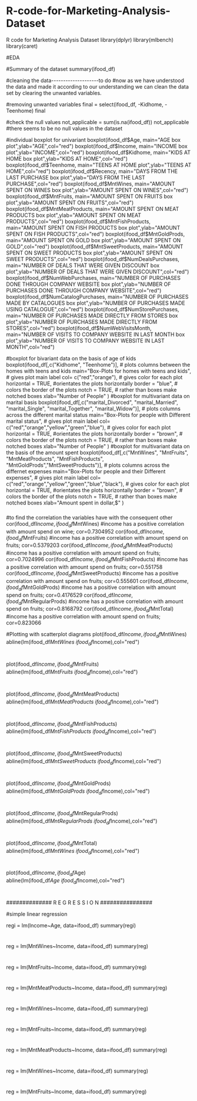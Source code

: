 # R-code-for-Marketing-Analysis-Dataset
R code for Marketing Analysis Dataset
library(dplyr)
library(mlbench)
library(caret)

#EDA

#Summary of the dataset 
summary(ifood_df)

#cleaning the data--------------------to do
#now as we have understood the data and made it according to our understanding we can clean the data set by clearing the unwanted variables.

#removing unwanted variables
final = select(ifood_df, -Kidhome, -Teenhome)
final

#check the null values
not_applicable = sum(is.na(ifood_df))
not_applicable
#there seems to be no null values in the dataset

#individual boxplot for univariant
boxplot(ifood_df$Age, main="AGE box plot",ylab="AGE",col="red")
boxplot(ifood_df$Income, main="INCOME box plot",ylab="INCOME",col="red")
boxplot(ifood_df$Kidhome, main="KIDS AT HOME box plot",ylab="KIDS AT HOME",col="red")
boxplot(ifood_df$Teenhome, main="TEENS AT HOME plot",ylab="TEENS AT HOME",col="red")
boxplot(ifood_df$Recency, main="DAYS FROM THE LAST PURCHASE box plot",ylab="DAYS FROM THE LAST PURCHASE",col="red")
boxplot(ifood_df$MntWines, main="AMOUNT SPENT ON WINES box plot",ylab="AMOUNT SPENT ON WINES",col="red")
boxplot(ifood_df$MntFruits, main="AMOUNT SPENT ON FRUITS box plot",ylab="AMOUNT SPENT ON FRUITS",col="red")
boxplot(ifood_df$MntMeatProducts, main="AMOUNT SPENT ON MEAT PRODUCTS box plot",ylab="AMOUNT SPENT ON MEAT PRODUCTS",col="red")
boxplot(ifood_df$MntFishProducts, main="AMOUNT SPENT ON FISH PRODUCTS box plot",ylab="AMOUNT SPENT ON FISH PRODUCTS",col="red")
boxplot(ifood_df$MntGoldProds, main="AMOUNT SPENT ON GOLD box plot",ylab="AMOUNT SPENT ON GOLD",col="red")
boxplot(ifood_df$MntSweetProducts, main="AMOUNT SPENT ON SWEET PRODUCTS box plot",ylab="AMOUNT SPENT ON SWEET PRODUCTS",col="red")
boxplot(ifood_df$NumDealsPurchases, main="NUMBER OF DEALS THAT WERE GIVEN DISCOUNT box plot",ylab="NUMBER OF DEALS THAT WERE GIVEN DISCOUNT",col="red")
boxplot(ifood_df$NumWebPurchases, main="NUMBER OF PURCHASES DONE THROUGH COMPANY WEBSITE box plot",ylab="NUMBER OF PURCHASES DONE THROUGH COMPANY WEBSITE",col="red")
boxplot(ifood_df$NumCatalogPurchases, main="NUMBER OF PURCHASES MADE BY CATALOGUES box plot",ylab="NUMBER OF PURCHASES MADE USING CATALOGUE",col="red")
boxplot(ifood_df$NumStorePurchases, main="NUMBER OF PURCHASES MADE DIRECTLY FROM STORES box plot",ylab="NUMBER OF PURCHASES MADE DIRECTLY FROM STORES",col="red")
boxplot(ifood_df$NumWebVisitsMonth, main="NUMBER OF VISITS TO COMPANY WEBSITE IN LAST MONTH box plot",ylab="NUMBER OF VISITS TO COMPANY WEBSITE IN LAST MONTH",col="red")

#boxplot for bivariant data on the basis of age of kids
boxplot(ifood_df[,c("Kidhome", "Teenhome")],  # plots columns between the homes with teens and kids
        main="Box-Plots for homes with teens and kids", # gives plot main label
        col= c("red","orange"), # gives color for each plot
        horizontal = TRUE, #orientates the plots horizontally
        border = "blue", # colors the border of the plots
        notch = TRUE, # rather than boxes make notched boxes
        xlab="Number of People"
)
#boxplot for multivariant data on marital basis
boxplot(ifood_df[,c("marital_Divorced", "marital_Married", "marital_Single", "marital_Together", "marital_Widow")],  # plots columns across the different marital status
        main="Box-Plots for people with Different marital status", # gives plot main label
        col= c("red","orange","yellow","green","blue"), # gives color for each plot
        horizontal = TRUE, #orientates the plots horizontally
        border = "brown", # colors the border of the plots
        notch = TRUE, # rather than boxes make notched boxes
        xlab="Number of People"
)
#boxplot for multivariant data on the basis of the amount spent
boxplot(ifood_df[,c("MntWines", "MntFruits", "MntMeatProducts", "MntFishProducts", "MntGoldProds","MntSweetProducts")],  # plots columns across the differnet expenses
        main="Box-Plots for people and their Different expenses", # gives plot main label
        col= c("red","orange","yellow","green","blue","black"), # gives color for each plot
        horizontal = TRUE, #orientates the plots horizontally
        border = "brown", # colors the border of the plots
        notch = TRUE, # rather than boxes make notched boxes
        xlab="Amount spent in dollar,$"
)

###
#to find the correlation the variables have with the consequent other 
cor(ifood_df$Income,ifood_df$MntWines)
#income has a positive correlation with amount spend on wine; cor=0.7304952
cor(ifood_df$Income,ifood_df$MntFruits)
#income has a positive correlation with amount spend on fruits; cor=0.5379203
cor(ifood_df$Income,ifood_df$MntMeatProducts)
#income has a positive correlation with amount spend on fruits; cor=0.7024996
cor(ifood_df$Income,ifood_df$MntFishProducts)
#income has a positive correlation with amount spend on fruits; cor=0.551758
cor(ifood_df$Income,ifood_df$MntSweetProducts)
#income has a positive correlation with amount spend on fruits; cor=0.555601
cor(ifood_df$Income,ifood_df$MntGoldProds)
#income has a positive correlation with amount spend on fruits; cor=0.4176529
cor(ifood_df$Income,ifood_df$MntRegularProds)
#income has a positive correlation with amount spend on fruits; cor=0.8168792
cor(ifood_df$Income,ifood_df$MntTotal)
#income has a positive correlation with amount spend on fruits; cor=0.823066

#Plotting with scatterplot diagrams
plot(ifood_df$Income,ifood_df$MntWines)
abline(lm(ifood_df$MntWines~ifood_df$Income),col="red")
#
plot(ifood_df$Income,ifood_df$MntFruits)
abline(lm(ifood_df$MntFruits~ifood_df$Income),col="red")
#
plot(ifood_df$Income,ifood_df$MntMeatProducts)
abline(lm(ifood_df$MntMeatProducts~ifood_df$Income),col="red")
#
plot(ifood_df$Income,ifood_df$MntFishProducts)
abline(lm(ifood_df$MntFishProducts~ifood_df$Income),col="red")
#
plot(ifood_df$Income,ifood_df$MntSweetProducts)
abline(lm(ifood_df$MntSweetProducts~ifood_df$Income),col="red")
#
plot(ifood_df$Income,ifood_df$MntGoldProds)
abline(lm(ifood_df$MntGoldProds~ifood_df$Income),col="red")
#
plot(ifood_df$Income,ifood_df$MntRegularProds)
abline(lm(ifood_df$MntRegularProds~ifood_df$Income),col="red")
#
plot(ifood_df$Income,ifood_df$MntTotal)
abline(lm(ifood_df$MntWines~ifood_df$Income),col="red")
#
plot(ifood_df$Income,ifood_df$Age)
abline(lm(ifood_df$Age~ifood_df$Income),col="red")
#

############## R E G R E S S I O N ################

#simple linear regression

regi = lm(Income~Age, data=ifood_df)
summary(regi)
#
reg = lm(MntWines~Income, data=ifood_df)
summary(reg)
#
reg = lm(MntFruits~Income, data=ifood_df)
summary(reg)
#
reg = lm(MntMeatProducts~Income, data=ifood_df)
summary(reg)
#
reg = lm(MntWines~Income, data=ifood_df)
summary(reg)
#
reg = lm(MntFruits~Income, data=ifood_df)
summary(reg)
#
reg = lm(MntMeatProducts~Income, data=ifood_df)
summary(reg)
#
reg = lm(MntWines~Income, data=ifood_df)
summary(reg)
#
reg = lm(MntFruits~Income, data=ifood_df)
summary(reg)
#
